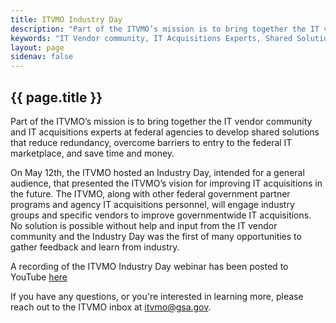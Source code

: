 ```yaml
---
title: ITVMO Industry Day
description: "Part of the ITVMO’s mission is to bring together the IT vendor community and IT acquisitions experts at federal agencies to develop shared solutions that reduce redundancy, overcome barriers to entry to the federal IT marketplace, and save time and money. On May 12th, the ITVMO hosted an Industry Day, intended for a general audience, that presented the ITVMO’s vision for improving IT acquisitions in the future. The ITVMO, along with other federal government partner programs and agency IT acquisitions personnel, will engage industry groups and specific vendors to improve governmentwide IT acquisitions. No solution is possible without help and input from the IT vendor community and the Industry Day was the first of many opportunities to gather feedback and learn from industry."
keywords: "IT Vendor community, IT Acquisitions Experts, Shared Solutions, Federal IT marketplace, Industry Day, IT Acquisitions, Federal government partner programs, Vendors, Governmentwide IT acquisitions, Industry."
layout: page
sidenav: false
---
```


<section class="grid-container padding-left-0 padding-right-1">
<h1 class="margin-top-0">{{ page.title }}</h1>
<p>Part of the ITVMO’s mission is to bring together the IT vendor community and IT acquisitions experts at federal agencies to develop shared solutions that reduce redundancy, overcome barriers to entry to the federal IT marketplace, and save time and money.</p>

<p>On May 12th, the ITVMO hosted an Industry Day, intended for a general audience, that presented the ITVMO’s vision for improving IT acquisitions in the future. The ITVMO, along with other federal government partner programs and agency IT acquisitions personnel, will engage industry groups and specific vendors to improve governmentwide IT acquisitions. No solution is possible without help and input from the IT vendor community and the Industry Day was the first of many opportunities to gather feedback and learn from industry.</p>

<p>A recording of the ITVMO Industry Day webinar has been posted to YouTube <a href="https://www.youtube.com/watch?v=mD4iWvAJnyk">here</a></p>

<p>If you have any questions, or you're interested in learning more, please reach out to the ITVMO inbox at <a href="mailto:itvmo@gsa.gov">itvmo@gsa.gov</a>.</p>
</section>
